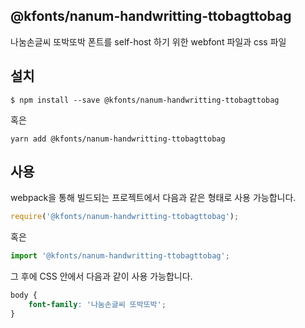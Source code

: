 
@kfonts/nanum-handwritting-ttobagttobag
---------------------

나눔손글씨 또박또박 폰트를 self-host 하기 위한 webfont 파일과 css 파일

설치
----

```
$ npm install --save @kfonts/nanum-handwritting-ttobagttobag
```

혹은

```
yarn add @kfonts/nanum-handwritting-ttobagttobag
```

사용
----

webpack을 통해 빌드되는 프로젝트에서 다음과 같은 형태로 사용 가능합니다.

```js
require('@kfonts/nanum-handwritting-ttobagttobag');
```

혹은

```js
import '@kfonts/nanum-handwritting-ttobagttobag';
```

그 후에 CSS 안에서 다음과 같이 사용 가능합니다.

```css
body {
    font-family: '나눔손글씨 또박또박';
}
```
